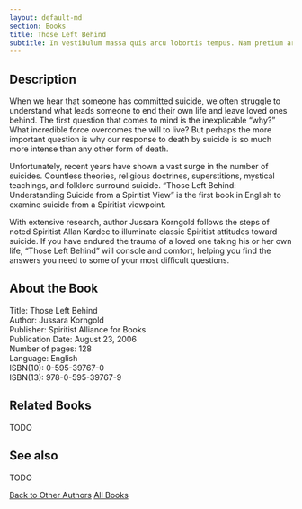 ```yaml
---
layout: default-md
section: Books
title: Those Left Behind
subtitle: In vestibulum massa quis arcu lobortis tempus. Nam pretium arcu in odio vulputate luctus.
---
```


## Description
When we hear that someone has committed suicide, we often struggle to understand what leads someone to end their own life and leave loved ones behind. The first question that comes to mind is the inexplicable “why?” What incredible force overcomes the will to live? But perhaps the more important question is why our response to death by suicide is so much more intense than any other form of death.

Unfortunately, recent years have shown a vast surge in the number of suicides. Countless theories, religious doctrines, superstitions, mystical teachings, and folklore surround suicide. “Those Left Behind: Understanding Suicide from a Spiritist View” is the first book in English to examine suicide from a Spiritist viewpoint.

With extensive research, author Jussara Korngold follows the steps of noted Spiritist Allan Kardec to illuminate classic Spiritist attitudes toward suicide. If you have endured the trauma of a loved one taking his or her own life, “Those Left Behind” will console and comfort, helping you find the answers you need to some of your most difficult questions.


## About the Book
Title: 	Those Left Behind  
Author: 	Jussara Korngold  
Publisher: 	Spiritist Alliance for Books  
Publication Date: 	August 23, 2006  
Number of pages: 	128  
Language: 	English  
ISBN(10): 	0-595-39767-0  
ISBN(13): 	978-0-595-39767-9  



## Related Books
TODO


## See also
TODO


<a href="/books/other-authors" class="button">Back to Other Authors</a>
<a href="/books" class="button">All Books</a>


